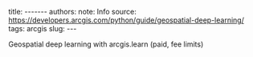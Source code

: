 title: -------
authors: 
note: Info
source: https://developers.arcgis.com/python/guide/geospatial-deep-learning/
tags: arcgis
slug: ---

Geospatial deep learning with arcgis.learn (paid, fee limits)
